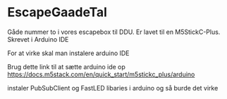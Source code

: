 # EscapeGaadeTal
Gåde nummer to i vores escapebox til DDU. Er lavet til en M5StickC-Plus. Skrevet i Arduino IDE


For at virke skal man instalere arduino IDE

Brug dette link til at sætte arduino ide op
https://docs.m5stack.com/en/quick_start/m5stickc_plus/arduino

instaler PubSubClient og FastLED libaries i arduino og så burde det virke
